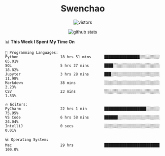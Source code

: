 <h1 align="center">Swenchao</h3>

<p align="center">
  <img src="https://visitor-badge.glitch.me/badge?page_id=Swenchao" alt="vistors" />
</p>

<p align="center">
  <img src="https://github-readme-stats.vercel.app/api?username=Swenchao&count_private=true&show_icons=true&theme=vue-dark&hide_title=true" alt="github stats" />
</p>

<!--START_SECTION:waka-->
📊 **This Week I Spent My Time On** 

```text
💬 Programming Languages: 
Python                   18 hrs 51 mins      ████████████████░░░░░░░░░   65.01% 
SQL                      5 hrs 27 mins       ████░░░░░░░░░░░░░░░░░░░░░   18.82% 
Jupyter                  3 hrs 28 mins       ███░░░░░░░░░░░░░░░░░░░░░░   11.98% 
Markdown                 38 mins             ░░░░░░░░░░░░░░░░░░░░░░░░░   2.23% 
CSV                      23 mins             ░░░░░░░░░░░░░░░░░░░░░░░░░   1.33%

🔥 Editors: 
PyCharm                  22 hrs 1 min        ███████████████████░░░░░░   75.95% 
VS Code                  6 hrs 58 mins       ██████░░░░░░░░░░░░░░░░░░░   24.04% 
IntelliJ                 0 secs              ░░░░░░░░░░░░░░░░░░░░░░░░░   0.01%

💻 Operating System: 
Mac                      29 hrs              █████████████████████████   100.0%

```


<!--END_SECTION:waka-->
